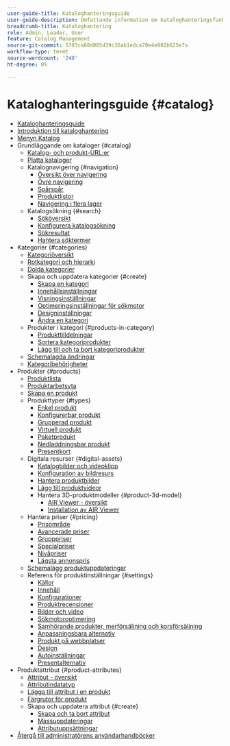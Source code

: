 ```yaml
---
user-guide-title: Kataloghanteringsguide
user-guide-description: Omfattande information om kataloghanteringsfunktioner för Adobe Commerce- och Magento Open Source-administratörer och e-handelsmarknadsförare.
breadcrumb-title: Kataloghantering
role: Admin, Leader, User
feature: Catalog Management
source-git-commit: 5703ca88d085d39c36ab1edca70e4e802b625e7a
workflow-type: tm+mt
source-wordcount: '240'
ht-degree: 0%

---
```



# Kataloghanteringsguide {#catalog}

+ [Kataloghanteringsguide](guide-overview.md)
+ [Introduktion till kataloghantering](introduction.md)
+ [Menyn Katalog](catalog-menu.md)
+ Grundläggande om kataloger {#catalog}
   + [Katalog- och produkt-URL:er](catalog-urls.md)
   + [Platta kataloger](catalog-flat.md)
   + Katalognavigering {#navigation}
      + [Översikt över navigering](navigation.md)
      + [Övre navigering](navigation-top.md)
      + [Spårspår](navigation-breadcrumb-trail.md)
      + [Produktlistor](navigation-product-listings.md)
      + [Navigering i flera lager](navigation-layered.md)
   + Katalogsökning {#search}
      + [Sököversikt](search.md)
      + [Konfigurera katalogsökning](search-configuration.md)
      + [Sökresultat](search-results.md)
      + [Hantera söktermer](search-terms.md)
+ Kategorier {#categories}
   + [Kategoriöversikt](categories.md)
   + [Rotkategori och hierarki](category-root.md)
   + [Dolda kategorier](category-hidden.md)
   + Skapa och uppdatera kategorier {#create}
      + [Skapa en kategori](category-create.md)
      + [Innehållsinställningar](categories-content-settings.md)
      + [Visningsinställningar](categories-display-settings.md)
      + [Optimeringsinställningar för sökmotor](categories-search-engine-optimization.md)
      + [Designinställningar](categories-custom-design.md)
      + [Ändra en kategori](category-modify.md)
   + Produkter i kategori {#products-in-category}
      + [Produkttilldelningar](categories-product-assignments.md)
      + [Sortera kategoriprodukter](category-products-sort.md)
      + [Lägg till och ta bort kategoriprodukter](category-products-add.md)
   + [Schemalagda ändringar](category-scheduled-changes.md)
   + [Kategoribehörigheter](category-permissions.md)
+ Produkter {#products}
   + [Produktlista](products-list.md)
   + [Produktarbetsyta](product-workspace.md)
   + [Skapa en produkt](product-create.md)
   + Produkttyper {#types}
      + [Enkel produkt](product-create-simple.md)
      + [Konfigurerbar produkt](product-create-configurable.md)
      + [Grupperad produkt](product-create-grouped.md)
      + [Virtuell produkt](product-create-virtual.md)
      + [Paketprodukt](product-create-bundle.md)
      + [Nedladdningsbar produkt](product-create-downloadable.md)
      + [Presentkort](product-gift-card-create.md)
   + Digitala resurser {#digital-assets}
      + [Katalogbilder och videoklipp](catalog-images-video.md)
      + [Konfiguration av bildresurs](product-image-config.md)
      + [Hantera produktbilder](product-image.md)
      + [Lägg till produktvideor](product-video.md)
      + Hantera 3D-produktmodeller {#product-3d-model}
         + [AIR Viewer - översikt](ar-viewer-overview.md)
         + [Installation av AIR Viewer](ar-viewer-setup.md)
   + Hantera priser {#pricing}
      + [Prisområde](catalog-price-scope.md)
      + [Avancerade priser](pricing-advanced.md)
      + [Grupppriser](product-price-group.md)
      + [Specialpriser](product-price-special.md)
      + [Nivåpriser](product-price-tier.md)
      + [Lägsta annonspris](product-price-minimum-advertised.md)
   + [Schemalägg produktuppdateringar](product-scheduled-changes.md)
   + Referens för produktinställningar {#settings}
      + [Källor](sources.md)
      + [Innehåll](product-content.md)
      + [Konfigurationer](product-configurations.md)
      + [Produktrecensioner](settings-advanced-product-reviews.md)
      + [Bilder och video](product-images-and-video.md)
      + [Sökmotoroptimering](product-search-engine-optimization.md)
      + [Samhörande produkter, merförsäljning och korsförsäljning](related-products-up-sells-cross-sells.md)
      + [Anpassningsbara alternativ](settings-advanced-custom-options.md)
      + [Produkt på webbplatser](settings-basic-websites.md)
      + [Design](settings-advanced-design.md)
      + [Autoinställningar](product-autosettings.md)
      + [Presentalternativ](product-gift-options.md)
+ Produktattribut {#product-attributes}
   + [Attribut - översikt](product-attributes.md)
   + [Attributindatatyp](attributes-input-types.md)
   + [Lägga till attribut i en produkt](product-attributes-add.md)
   + [Färgrutor för produkt](swatches.md)
   + Skapa och uppdatera attribut {#create}
      + [Skapa och ta bort attribut](attribute-product-create.md)
      + [Massuppdateringar](bulk-product-attribute-update.md)
      + [Attributuppsättningar](attribute-sets.md)
+ [Återgå till administratörens användarhandböcker](https://experienceleague.adobe.com/sv/docs/commerce-admin/user-guides/home)

